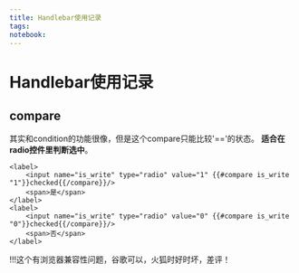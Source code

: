 ```yaml
---
title: Handlebar使用记录
tags: 
notebook: 
---
```

# Handlebar使用记录

## compare
其实和condition的功能很像，但是这个compare只能比较'=='的状态。
**适合在radio控件里判断选中**。
```
<label>
    <input name="is_write" type="radio" value="1" {{#compare is_write "1"}}checked{{/compare}}/>
    <span>是</span>
</label>
<label>
    <input name="is_write" type="radio" value="0" {{#compare is_write "0"}}checked{{/compare}}/>
    <span>否</span>
</label>
```

!!!这个有浏览器兼容性问题，谷歌可以，火狐时好时坏，差评！



